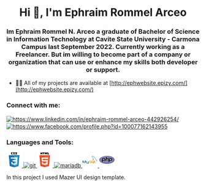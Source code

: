 <h1 align="center">Hi 👋, I'm Ephraim Rommel Arceo</h1>
<h3 align="center">Im Ephraim Rommel N. Arceo a graduate of Bachelor of Science in Information Technology at Cavite State University - Carmona Campus last September 2022. Currently working as a Freelancer. But im willing to become part of a company or organization that can use or enhance my skills both developer or support.</h3>

- 👨‍💻 All of my projects are available at [http://ephwebsite.epizy.com/](http://ephwebsite.epizy.com/)

<h3 align="left">Connect with me:</h3>
<p align="left">
<a href="https://linkedin.com/in/https://www.linkedin.com/in/ephraim-rommel-arceo-442926254/" target="blank"><img align="center" src="https://raw.githubusercontent.com/rahuldkjain/github-profile-readme-generator/master/src/images/icons/Social/linked-in-alt.svg" alt="https://www.linkedin.com/in/ephraim-rommel-arceo-442926254/" height="30" width="40" /></a>
<a href="https://fb.com/https://www.facebook.com/profile.php?id=100077162143955" target="blank"><img align="center" src="https://raw.githubusercontent.com/rahuldkjain/github-profile-readme-generator/master/src/images/icons/Social/facebook.svg" alt="https://www.facebook.com/profile.php?id=100077162143955" height="30" width="40" /></a>
</p>

<h3 align="left">Languages and Tools:</h3>
<p align="left"> <a href="https://www.w3schools.com/css/" target="_blank" rel="noreferrer"> <img src="https://raw.githubusercontent.com/devicons/devicon/master/icons/css3/css3-original-wordmark.svg" alt="css3" width="40" height="40"/> </a> <a href="https://git-scm.com/" target="_blank" rel="noreferrer"> <img src="https://www.vectorlogo.zone/logos/git-scm/git-scm-icon.svg" alt="git" width="40" height="40"/> </a> <a href="https://www.w3.org/html/" target="_blank" rel="noreferrer"> <img src="https://raw.githubusercontent.com/devicons/devicon/master/icons/html5/html5-original-wordmark.svg" alt="html5" width="40" height="40"/> </a> <a href="https://mariadb.org/" target="_blank" rel="noreferrer"> <img src="https://www.vectorlogo.zone/logos/mariadb/mariadb-icon.svg" alt="mariadb" width="40" height="40"/> </a> <a href="https://www.mysql.com/" target="_blank" rel="noreferrer"> <img src="https://raw.githubusercontent.com/devicons/devicon/master/icons/mysql/mysql-original-wordmark.svg" alt="mysql" width="40" height="40"/> </a> <a href="https://www.php.net" target="_blank" rel="noreferrer"> <img src="https://raw.githubusercontent.com/devicons/devicon/master/icons/php/php-original.svg" alt="php" width="40" height="40"/> </a> </p>
<p align="left">
In this project I used Mazer UI design template.
</p>